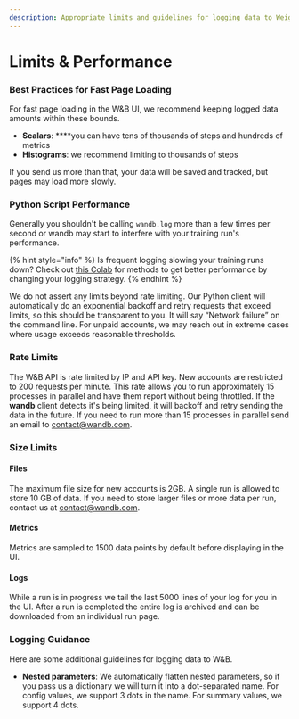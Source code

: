 ```yaml
---
description: Appropriate limits and guidelines for logging data to Weights & Biases
---
```


# Limits & Performance

### Best Practices for Fast Page Loading

For fast page loading in the W&B UI, we recommend keeping logged data amounts within these bounds.

* **Scalars**: ****you can have tens of thousands of steps and hundreds of metrics
* **Histograms**: we recommend limiting to thousands of steps

If you send us more than that, your data will be saved and tracked, but pages may load more slowly.

### Python Script Performance

Generally you shouldn't be calling `wandb.log` more than a few times per second or wandb may start to interfere with your training run's performance.

{% hint style="info" %}
Is frequent logging slowing your training runs down? Check out [this Colab](http://wandb.me/log-hf-colab) for methods to get better performance by changing your logging strategy.
{% endhint %}

We do not assert any limits beyond rate limiting. Our Python client will automatically do an exponential backoff and retry requests that exceed limits, so this should be transparent to you. It will say “Network failure” on the command line. For unpaid accounts, we may reach out in extreme cases where usage exceeds reasonable thresholds. 

### Rate Limits

The W&B API is rate limited by IP and API key. New accounts are restricted to 200 requests per minute. This rate allows you to run approximately 15 processes in parallel and have them report without being throttled. If the **wandb** client detects it's being limited, it will backoff and retry sending the data in the future. If you need to run more than 15 processes in parallel send an email to [contact@wandb.com](mailto:contact@wandb.com).

### Size Limits

#### Files

The maximum file size for new accounts is 2GB. A single run is allowed to store 10 GB of data. If you need to store larger files or more data per run, contact us at [contact@wandb.com](mailto:contact@wandb.com).

#### Metrics

Metrics are sampled to 1500 data points by default before displaying in the UI. 

#### Logs

While a run is in progress we tail the last 5000 lines of your log for you in the UI. After a run is completed the entire log is archived and can be downloaded from an individual run page.

### Logging Guidance

Here are some additional guidelines for logging data to W&B.

* **Nested parameters**: We automatically flatten nested parameters, so if you pass us a dictionary we will turn it into a dot-separated name. For config values, we support 3 dots in the name. For summary values, we support 4 dots.

